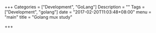 +++
Categories = ["Development", "GoLang"]
Description = ""
Tags = ["Development", "golang"]
date = "2017-02-20T11:03:48+08:00"
menu = "main"
title = "Golang mux study"

+++

